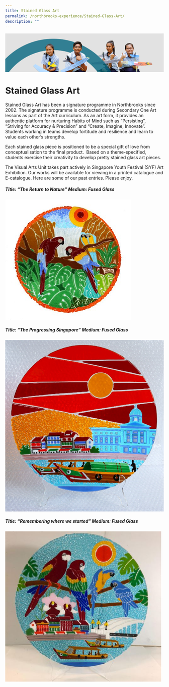```yaml
---
title: Stained Glass Art
permalink: /northbrooks-experience/Stained-Glass-Art/
description: ""
---
```

![](/images/northbrooks%20experience.jpg)

Stained Glass Art
=================

Stained Glass Art has been a signature programme in Northbrooks since 2002. The signature programme is conducted during Secondary One Art lessons as part of the Art curriculum. As an art form, it provides an authentic platform for nurturing Habits of Mind such as “Persisting”, “Striving for Accuracy & Precision” and “Create, Imagine, Innovate”. Students working in teams develop fortitude and resilience and learn to value each other’s strengths.

  

Each stained glass piece is positioned to be a special gift of love from conceptualisation to the final product.  Based on a theme-specified, students exercise their creativity to develop pretty stained glass art pieces.

  

The Visual Arts Unit takes part actively in Singapore Youth Festival (SYF) Art Exhibition. Our works will be available for viewing in a printed catalogue and E-catalogue. Here are some of our past entries. Please enjoy.




##### Title: “The Return to Nature” Medium: Fused Glass
![](/images/Stain%20Glass%201.jpeg)




##### Title: “The Progressing Singapore” Medium: Fused Glass 
![](/images/Stain%20Glass%202.jpeg)


##### Title: “Remembering where we started” Medium: Fused Glass
![](/images/Stain%20Glass%203.jpeg)